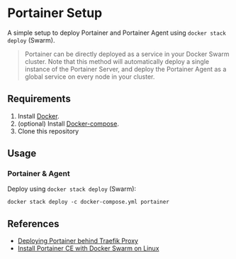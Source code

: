 # Portainer Setup

A simple setup to deploy Portainer and Portainer Agent using `docker stack deploy` (Swarm).

> Portainer can be directly deployed as a service in your Docker Swarm cluster. Note that this method will automatically deploy a single instance of the Portainer Server, and deploy the Portainer Agent as a global service on every node in your cluster.

## Requirements

1. Install [Docker](http://docker.io).
2. (optional) Install [Docker-compose](http://docs.docker.com/compose/install/).
3. Clone this repository

## Usage

### Portainer & Agent

Deploy using `docker stack deploy` (Swarm):
```
docker stack deploy -c docker-compose.yml portainer
```

## References
- [Deploying Portainer behind Traefik Proxy](https://docs.portainer.io/advanced/reverse-proxy/traefik)
- [Install Portainer CE with Docker Swarm on Linux](https://docs.portainer.io/start/install-ce/server/swarm/linux)
